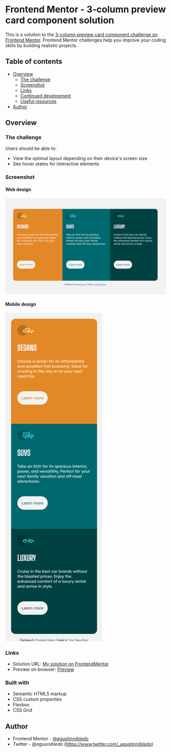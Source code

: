 # Frontend Mentor - 3-column preview card component solution

This is a solution to the [3-column preview card component challenge on Frontend Mentor](https://www.frontendmentor.io/challenges/3column-preview-card-component-pH92eAR2-). Frontend Mentor challenges help you improve your coding skills by building realistic projects. 

## Table of contents

- [Overview](#overview)
  - [The challenge](#the-challenge)
  - [Screenshot](#screenshot)
  - [Links](#links)
  - [Continued development](#continued-development)
  - [Useful resources](#useful-resources)
- [Author](#author)


## Overview

### The challenge

Users should be able to:

- View the optimal layout depending on their device's screen size
- See hover states for interactive elements

### Screenshot
#### Web design
 ![web-design](https://github.com/agustinrobledo/Challenge-Cards/blob/main/screenshots%20of%20final%20design/Cards%20for%20web.png?raw=true)
#### Mobile design
 ![mobile-design](https://github.com/agustinrobledo/Challenge-Cards/blob/main/screenshots%20of%20final%20design/Cards%20for%20mobile.png?raw=true)

### Links

- Solution URL: [My solution on FrontendMentor](https://www.frontendmentor.io/solutions/i-used-flex-wrap-and-media-for-the-responsive-design-Nqo0TdVOs)
- Preview on browser: [Preview](https://agustinrobledo.github.io/Challenge-Cards/)


### Built with

- Semantic HTML5 markup
- CSS custom properties
- Flexbox
- CSS Grid

## Author
- Frontend Mentor - [@agustinrobledo](https://www.frontendmentor.io/profile/agustinrobledo)
- Twitter - @_agusrobledo_ (https://www.twitter.com/_agustinrobledo)

